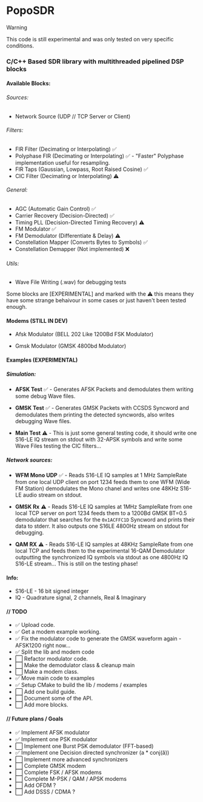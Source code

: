 # PopoSDR

> [!WARNING]
>
> This code is still experimental and was only tested on very specific conditions.

### C/C++ Based SDR library with multithreaded pipelined DSP blocks

#### Available Blocks:
###### Sources:
- Network Source (UDP // TCP Server or Client)
###### Filters:
- FIR Filter (Decimating or Interpolating) :white_check_mark:
- Polyphase FIR (Decimating or Interpolating) :white_check_mark: - "Faster" Polyphase implementation useful for resampling.
- FIR Taps (Gaussian, Lowpass, Root Raised Cosine) :white_check_mark:
- CIC Filter (Decimating or Interpolating) :warning:
###### General:
- AGC (Automatic Gain Control) :white_check_mark:
- Carrier Recovery (Decision-Directed) :white_check_mark:
- Timing PLL (Decision-Directed Timing Recovery) :warning:
- FM Modulator :white_check_mark:
- FM Demodulator (Differentiate & Delay) :warning:
- Constellation Mapper (Converts Bytes to Symbols) :white_check_mark:
- Constellation Demapper (Not implemented) :x:
###### Utils:
- Wave File Writing (.wav) for debugging tests


Some blocks are [EXPERIMENTAL] and marked with the :warning: this means they have some strange behaivour in some cases or just haven't been tested enough.

#### Modems (STILL IN DEV)
- Afsk Modulator (BELL 202 Like 1200Bd FSK Modulator)

- Gmsk Modulator (GMSK 4800bd Modulator)

#### Examples (EXPERIMENTAL)
##### Simulation:
- **AFSK Test** :white_check_mark: - Generates AFSK Packets and demodulates them writing some debug Wave files.

- **GMSK Test** :white_check_mark: - Generates GMSK Packets with CCSDS Syncword and demodulates them printing the detected syncwords, also writes debugging Wave files.
- **Main Test** :warning: - This is just some general testing code, it should write one S16-LE IQ stream on stdout with 32-APSK symbols and write some Wave Files testing the CIC filters...

##### Network sources:
- **WFM Mono UDP** :white_check_mark: - Reads S16-LE IQ samples at 1 MHz SampleRate from one local UDP client on port 1234 feeds them to one WFM (Wide FM Station) demodulates the Mono chanel and writes one 48KHz S16-LE audio stream on stdout.

- **GMSK Rx** :warning: - Reads S16-LE IQ samples at 1MHz SampleRate from one local TCP server on port 1234 feeds them to a 1200Bd GMSK BT=0.5 demodulator that searches for the `0x1ACFFC1D` Syncword and prints their data to stderr. It also outputs one S16LE 4800Hz stream on stdout for debugging.

- **QAM RX** :warning: - Reads S16-LE IQ samples at 48KHz SampleRate from one local TCP and feeds them to the experimental 16-QAM Demodulator outputting the synchronized IQ symbols via stdout as one 4800Hz IQ S16-LE stream... This is still on the testing phase!

#### Info: 
- S16-LE - 16 bit signed integer
- IQ - Quadrature signal, 2 channels, Real & Imaginary

#### // TODO

- :white_check_mark: Upload code.
- :white_check_mark: Get a modem example working.
- :white_check_mark: Fix the modulator code to generate the GMSK waveform again - AFSK1200 right now...
- :white_check_mark: Split the lib and modem code
- :white_large_square: Refactor modulator code.
- :white_large_square: Make the demodulator class & cleanup main
- :white_large_square: Make a modem class.
- :white_check_mark: Move main code to examples
- :white_check_mark: Setup CMake to build the lib / modems / examples
- :white_large_square: Add one build guide.
- :white_large_square: Document some of the API.
- :white_large_square: Add more blocks.

#### // Future plans / Goals

- :white_check_mark: Implement AFSK modulator
- :white_check_mark: Implement one PSK modulator
- :white_large_square: Implement one Burst PSK demodulator (FFT-based)
- :white_check_mark: Implement one Decision directed synchronizer (a * conj(â))
- :white_large_square: Implement more advanced synchronizers
- :white_large_square: Complete GMSK modem
- :white_large_square: Complete FSK / AFSK modems
- :white_large_square: Complete M-PSK / QAM / APSK modems
- :white_large_square: Add OFDM ?
- :white_large_square: Add DSSS / CDMA ?
